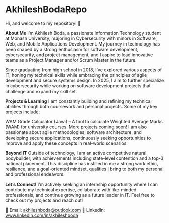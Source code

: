 # AkhileshBodaRepo
Hi, and welcome to my repository! 👋

**About Me**
I’m Akhilesh Boda, a passionate Information Technology student at Monash University, majoring in Cybersecurity with minors in Software, Web, and Mobile Applications Development. My journey in technology has been shaped by a strong enthusiasm for software development, cybersecurity, and project management, and I aspire to lead innovative teams as a Project Manager and/or Scrum Master in the future.

Since graduating from high school in 2018, I’ve explored various aspects of IT, honing my technical skills while embracing the principles of agile development and secure systems design. In 2025, I aim to further specialize in cybersecurity while working on software development projects that challenge and expand my skill set.

**Projects & Learning**
I am constantly building and refining my technical abilities through both coursework and personal projects. Some of my key projects include:

WAM Grade Calculator (Java) – A tool to calculate Weighted Average Marks (WAM) for university courses.
More projects coming soon!
I am also passionate about agile methodologies, software architecture, and developing secure applications, continuously seeking opportunities to improve and apply these concepts in real-world scenarios.

**Beyond IT**
Outside of technology, I am an active competitive natural bodybuilder, with achievements including state-level contention and a top-3 national placement. This discipline has instilled in me a strong work ethic, resilience, and a goal-oriented mindset, qualities I bring to both my personal and professional endeavors.

**Let’s Connect!**
I’m actively seeking an internship opportunity where I can contribute my technical expertise, collaborate with like-minded professionals, and continue growing as a future leader in IT. Feel free to check out my projects and reach out!

📧 Email: akhileshboda@outlook.com
🔗 LinkedIn: www.linkedin.com/in/akhileshboda
